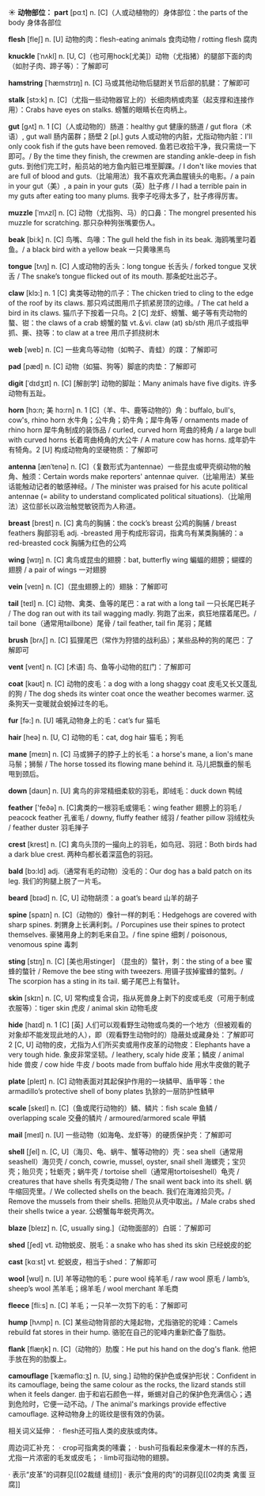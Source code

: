 ☀ <span class="category">**动物部位：**</span>
<span class="vocabulary">**part**</span> [pɑːt] 
<span class="definition">n. [C]（人或动植物的）身体部位：</span>the parts of the body 身体各部位

<span class="vocabulary">**flesh**</span> [fleʃ] 
<span class="definition">n. [U] 动物的肉：</span>flesh-eating animals 食肉动物 / rotting flesh 腐肉
                      
<span class="vocabulary">**knuckle**</span> [ˈnʌkl]
<span class="definition">n. [U, C]（也可用hock[尤美]）动物（尤指猪）的腿部下面的肉（如肘子肉、蹄子等）：</span>了解即可

<span class="vocabulary">**hamstring**</span> [ˈhæmstrɪŋ]
<span class="definition">n. [C] 马或其他动物后腿跗关节后部的肌腱：</span>了解即可           

<span class="vocabulary">**stalk**</span> [stɔ:k]
<span class="definition">n. [C]（尤指一些动物器官上的）长细肉柄或肉茎（起支撑和连接作用）：</span>Crabs have eyes on stalks. 螃蟹的眼睛长在肉柄上。           

<span class="vocabulary">**gut**</span> [gʌt]
<span class="definition">n. 1 [C]（人或动物的）肠道：</span>healthy gut 健康的肠道 / gut flora（术语）, gut wall 肠内菌群；肠壁 <span class="definition">2 [pl.] guts 人或动物的内脏，尤指动物内脏：</span>I'll only cook fish if the guts have been removed. 鱼若已收拾干净，我只需烧一下即可。/ By the time they finish, the crewmen are standing ankle-deep in fish guts. 到他们完工时，船员站的地方鱼内脏已堆至脚踝。/ I don't like movies that are full of blood and guts.（比喻用法）我不喜欢充满血腥镜头的电影。/ a pain in your gut（美）, a pain in your guts（英）肚子疼 / I had a terrible pain in my guts after eating too many plums. 我李子吃得太多了，肚子疼得厉害。
           
<span class="vocabulary">**muzzle**</span> [ˈmʌzl]
<span class="definition">n. [C] 动物（尤指狗、马）的口鼻：</span>The mongrel presented his muzzle for scratching. 那只杂种狗张嘴要伤人。
           
<span class="vocabulary">**beak**</span> [bi:k]
<span class="definition">n. [C] 鸟嘴、鸟喙：</span>The gull held the fish in its beak. 海鸥嘴里叼着鱼。/ a black bird with a yellow beak 一只黄喙黑鸟

<span class="vocabulary">**tongue**</span> [tʌŋ] 
<span class="definition">n. [C] 人或动物的舌头：</span>long tongue 长舌头 / forked tongue 叉状舌 / The snake’s tongue flicked out of its mouth. 那条蛇吐出芯子。

<span class="vocabulary">**claw**</span> [klɔ:] 
<span class="definition">n. 1 [C] 禽类等动物的爪子：</span>The chicken tried to cling to the edge of the roof by its claws. 那只鸡试图用爪子抓紧房顶的边缘。/ The cat held a bird in its claws. 猫爪子下按着一只鸟。<span class="definition">2 [C] 龙虾、螃蟹、蝎子等有壳动物的螯、钳：</span>the claws of a crab 螃蟹的螯 <span class="definition">vt.＆vi. claw (at) sb/sth 用爪子或指甲抓、撕、挠等：</span>to claw at a tree 用爪子抓挠树木

<span class="vocabulary">**web**</span> [web] 
<span class="definition">n. [C] 一些禽鸟等动物（如鸭子、青蛙）的蹼：</span>了解即可
          
<span class="vocabulary">**pad**</span> [pæd]
<span class="definition">n. [C] 动物（如猫、狗等）脚底的肉垫：</span>了解即可
           
<span class="vocabulary">**digit**</span> [ˈdɪdʒɪt]
<span class="definition">n. [C] [解剖学] 动物的脚趾：</span>Many animals have five digits. 许多动物有五趾。
           
<span class="vocabulary">**horn**</span> [hɔ:n; 美 hɔ:rn]
<span class="definition">n. 1 [C]（羊、牛、鹿等动物的）角：</span>buffalo, bull's, cow's, rhino horn 水牛角；公牛角；奶牛角；犀牛角等 / ornaments made of rhino horn 犀牛角制成的装饰品 / curled, curved horn 弯曲的椅角 / a large bull with curved horns 长着弯曲椅角的大公牛 / A mature cow has horns. 成年奶牛有犄角。<span class="definition">2 [U] 构成动物角的坚硬物质：</span>了解即可
           
<span class="vocabulary">**antenna**</span> [ænˈtenə]
<span class="definition">n. [C]（复数形式为antennae）一些昆虫或甲壳纲动物的触角、触须：</span>Certain words make reporters' antennae quiver.（比喻用法）某些话能触动记者的敏感神经。/ The minister was praised for his acute political antennae (= ability to understand complicated political situations).（比喻用法）这位部长以政治触觉敏锐而为人称道。

<span class="vocabulary">**breast**</span> [brest] 
<span class="definition">n. [C] 禽鸟的胸脯：</span>the cock’s breast 公鸡的胸脯 / breast feathers 胸部羽毛 <span class="definition">adj. -breasted 用于构成形容词，指禽鸟有某类胸脯的：</span>a red-breasted cock 胸脯为红色的公鸡

<span class="vocabulary">**wing**</span> [wɪŋ] 
<span class="definition">n. [C] 禽鸟或昆虫的翅膀：</span>bat, butterfly wing 蝙蝠的翅膀；蝴蝶的翅膀 / a pair of wings 一对翅膀
           
<span class="vocabulary">**vein**</span> [veɪn]
<span class="definition">n. [C]（昆虫翅膀上的）翅脉：</span>了解即可

<span class="vocabulary">**tail**</span> [teɪl] 
<span class="definition">n. [C] 动物、禽类、鱼等的尾巴：</span>a rat with a long tail 一只长尾巴耗子 / The dog ran out with its tail wagging madly. 狗跑了出来，疯狂地摆着尾巴。/ tail bone（通常用tailbone）尾骨 / tail feather, tail fin 尾羽；尾鳍

<span class="vocabulary">**brush**</span> [brʌʃ] 
<span class="definition">n. [C] 狐狸尾巴（常作为狩猎的战利品）；某些品种的狗的尾巴：</span>了解即可
           
<span class="vocabulary">**vent**</span> [vent]
<span class="definition">n. [C] [术语] 鸟、鱼等小动物的肛门：</span>了解即可

<span class="vocabulary">**coat**</span> [kəʊt] 
<span class="definition">n. [C] 动物的皮毛：</span>a dog with a long shaggy coat 皮毛又长又蓬乱的狗 / The dog sheds its winter coat once the weather becomes warmer. 这条狗天一变暖就会蜕掉过冬的毛。

<span class="vocabulary">**fur**</span> [fə:] 
<span class="definition">n. [U] 哺乳动物身上的毛：</span>cat’s fur 猫毛

<span class="vocabulary">**hair**</span> [heə] 
<span class="definition">n. [U, C] 动物的毛：</span>cat, dog hair 猫毛；狗毛
           
<span class="vocabulary">**mane**</span> [meɪn]
<span class="definition">n. [C] 马或狮子的脖子上的长毛：</span>a horse's mane, a lion's mane 马鬃；狮鬃 / The horse tossed its flowing mane behind it. 马儿把飘垂的鬃毛甩到颈后。

<span class="vocabulary">**down**</span> [daʊn] 
<span class="definition">n. [U] 禽鸟的非常精细柔软的羽毛，即绒毛：</span>duck down 鸭绒

<span class="vocabulary">**feather**</span> ['feðə] 
<span class="definition">n. [C]禽类的一根羽毛或翎毛：</span>wing feather 翅膀上的羽毛 / peacock feather 孔雀毛 / downy, fluffy feather 绒羽 / feather pillow 羽绒枕头 / feather duster 羽毛掸子
           
<span class="vocabulary">**crest**</span> [krest]
<span class="definition">n. [C] 禽鸟头顶的一撮向上的羽毛，如鸟冠、羽冠：</span>Both birds had a dark blue crest. 两种鸟都长着深蓝色的羽冠。

<span class="vocabulary">**bald**</span> [bɔ:ld]
<span class="definition">adj.（通常有毛的动物）没毛的：</span>Our dog has a bald patch on its leg. 我们的狗腿上脱了一片毛。

<span class="vocabulary">**beard**</span> [bɪəd] 
<span class="definition">n. [C, U] 动物胡须：</span>a goat’s beard 山羊的胡子
     
<span class="vocabulary">**spine**</span> [spaɪn]
<span class="definition">n. [C]（动物的）像针一样的刺毛：</span>Hedgehogs are covered with sharp spines. 刺猬身上长满利刺。/ Porcupines use their spines to protect themselves. 豪猪用身上的刺毛来自卫。/ fine spine 细刺 / poisonous, venomous spine 毒刺
           
<span class="vocabulary">**sting**</span> [stɪŋ]
<span class="definition">n. [C] [美也用stinger] （昆虫的）螫针，刺：</span>the sting of a bee 蜜蜂的螫针 / Remove the bee sting with tweezers. 用镊子拔掉蜜蜂的螫刺。/ The scorpion has a sting in its tail. 蝎子尾巴上有螫针。

<span class="vocabulary">**skin**</span> [skɪn] 
<span class="definition">n. [C, U] 常构成复合词，指从死兽身上剥下的皮或毛皮（可用于制成衣服等）：</span>tiger skin 虎皮 / animal skin 动物毛皮

<span class="vocabulary">**hide**</span> [haɪd] 
<span class="definition">n. 1 [C] [英] 人们可以观看野生动物或鸟类的一个地方（但被观看的对象却不能发现此地的人），即（观看野生动物时的）隐蔽处或藏身处：</span>了解即可 <span class="definition">2 [C, U] 动物的皮，尤指为人们所买卖或用作皮革的动物皮：</span>Elephants have a very tough hide. 象皮非常坚韧。/ leathery, scaly hide 皮革；鳞皮 / animal hide 兽皮 / cow hide 牛皮 / boots made from buffalo hide 用水牛皮做的靴子

<span class="vocabulary">**plate**</span> [pleɪt] 
<span class="definition">n. [C] 动物表面对其起保护作用的一块鳞甲、盾甲等：</span>the armadillo’s protective shell of bony plates 犰狳的一层防护性鳞甲
           
<span class="vocabulary">**scale**</span> [skeɪl]
<span class="definition">n. [C]（鱼或爬行动物的）鳞、鳞片：</span>fish scale 鱼鳞 / overlapping scale 交叠的鳞片 / armoured/armored scale 甲鳞

<span class="vocabulary">**mail**</span> [meɪl] 
<span class="definition">n. [U] 一些动物（如海龟、龙虾等）的硬质保护壳：</span>了解即可
           
<span class="vocabulary">**shell**</span> [ʃel]
<span class="definition">n. [C, U]（海贝、龟、蜗牛、蟹等动物的）壳：</span>sea shell（通常用seashell）海贝壳 / conch, cowrie, mussel, oyster, snail shell 海螺壳；宝贝壳；贻贝壳；牡蛎壳；蜗牛壳 / tortoise shell（通常用tortoiseshell）龟壳 / creatures that have shells 有壳类动物 / The snail went back into its shell. 蜗牛缩回壳里。/ We collected shells on the beach. 我们在海滩拾贝壳。/ Remove the mussels from their shells. 把贻贝从壳中取出。/ Male crabs shed their shells twice a year. 公螃蟹每年蜕壳两次。
       
<span class="vocabulary">**blaze**</span> [bleɪz]
<span class="definition">n. [C, usually sing.]（动物面部的）白斑：</span>了解即可

<span class="vocabulary">**shed**</span> [ʃed]
<span class="definition">vt. 动物蜕皮、脱毛：</span>a snake who has shed its skin 已经蜕皮的蛇

<span class="vocabulary">**cast**</span> [kɑːst] 
<span class="definition">vt. 蛇蜕皮，相当于shed：</span>了解即可

<span class="vocabulary">**wool**</span> [wʊl] 
<span class="definition">n. [U] 羊等动物的毛：</span>pure wool 纯羊毛 / raw wool 原毛 / lamb’s, sheep’s wool 羔羊毛；绵羊毛 / wool merchant 羊毛商
            
<span class="vocabulary">**fleece**</span> [fli:s]
<span class="definition">n. [C] 羊毛；一只羊一次剪下的毛：</span>了解即可          

<span class="vocabulary">**hump**</span> [hʌmp]
<span class="definition">n. [C] 某些动物背部的大隆起物，尤指骆驼的驼峰：</span>Camels rebuild fat stores in their hump. 骆驼在自己的驼峰内重新贮备了脂肪。
                       
<span class="vocabulary">**flank**</span> [flæŋk]
<span class="definition">n. [C]（动物的）肋腹：</span>He put his hand on the dog's flank. 他把手放在狗的肋腹上。
 
<span class="vocabulary">**camouflage**</span> [ˈkæməflɑ:ʒ]
<span class="definition">n. [U, sing.] 动物的保护色或保护形状：</span>Confident in its camouflage, being the same colour as the rocks, the lizard stands still when it feels danger. 由于和岩石颜色一样，蜥蜴对自己的保护色充满信心；遇到危险时，它便一动不动。/ The animal's markings provide effective camouflage. 这种动物身上的斑纹是很有效的伪装。

相关词义延伸：
· flesh还可指人类的皮肤或肉体。

周边词汇补充：
· crop可指禽类的嗉囊；
· bush可指看起来像灌木一样的东西，尤指一片浓密的毛发或皮毛；
· limb可指动物的翅膀。

· 表示“皮革”的词群见[[02裁缝 缝纫]]
· 表示“食用的肉”的词群见[[02肉类 禽蛋 豆腐]]

